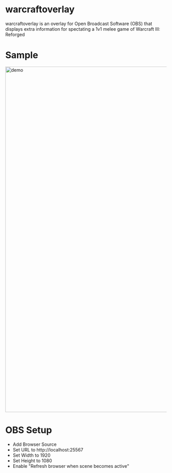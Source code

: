 # warcraftoverlay
warcraftoverlay is an overlay for Open Broadcast Software (OBS) that displays extra information for spectating a 1v1 melee game of Warcraft III: Reforged

# Sample
<img width="1920" height="1080" alt="demo" src="https://github.com/user-attachments/assets/409d284b-8e9e-45c9-a4b1-22675afc9250" />

# OBS Setup
- Add Browser Source
- Set URL to http://localhost:25567
- Set Width to 1920
- Set Height to 1080
- Enable "Refresh browser when scene becomes active"
